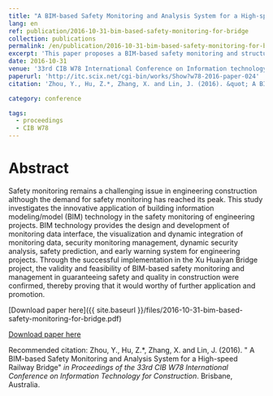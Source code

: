 ```yaml
---
title: "A BIM-based Safety Monitoring and Analysis System for a High-speed Railway Bridge"
lang: en
ref: publication/2016-10-31-bim-based-safety-monitoring-for-bridge
collection: publications
permalink: /en/publication/2016-10-31-bim-based-safety-monitoring-for-bridge
excerpt: 'This paper proposes a BIM-based safety monitoring and structural analysis system for bridges.'
date: 2016-10-31
venue: '33rd CIB W78 International Conference on Information technology for Construction'
paperurl: 'http://itc.scix.net/cgi-bin/works/Show?w78-2016-paper-024'
citation: 'Zhou, Y., Hu, Z.*, Zhang, X. and Lin, J. (2016). &quot; A BIM-based Safety Monitoring and Analysis System for a High-speed Railway Bridge&quot; <i>in Proceedings of the 33rd CIB W78 International Conference on Information Technology for Construction</i>. Brisbane, Australia.'

category: conference

tags: 
  - proceedings
  - CIB W78
---
```



Abstract
====

Safety monitoring remains a challenging issue in engineering construction although the demand for safety monitoring has reached its peak. This study investigates the innovative application of building information modeling/model (BIM) technology in the safety monitoring of engineering projects. BIM technology provides the design and development of monitoring data interface, the visualization and dynamic integration of monitoring data, security monitoring management, dynamic security analysis, safety prediction, and early warning system for engineering projects. Through the successful implementation in the Xu Huaiyan  Bridge project, the validity and feasibility of BIM-based safety monitoring and management in guaranteeing safety and quality in construction were confirmed, thereby proving that it would worthy of further application and promotion. 

[Download paper here]({{ site.baseurl }}/files/2016-10-31-bim-based-safety-monitoring-for-bridge.pdf)

[Download paper here](http://itc.scix.net/cgi-bin/works/Show?w78-2016-paper-024)

Recommended citation: Zhou, Y., Hu, Z.*, Zhang, X. and Lin, J. (2016). &quot; A BIM-based Safety Monitoring and Analysis System for a High-speed Railway Bridge&quot; <i>in Proceedings of the 33rd CIB W78 International Conference on Information Technology for Construction</i>. Brisbane, Australia.